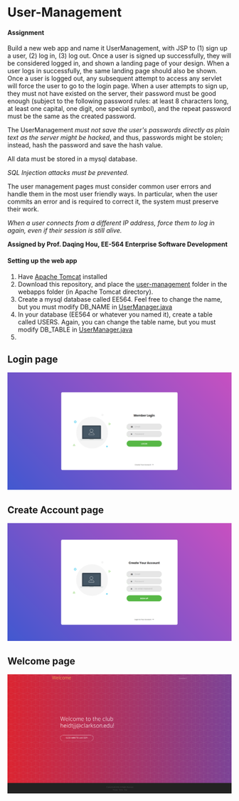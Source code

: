 # User-Management
<h4>Assignment</h4>
Build a new web app and name it UserManagement, with JSP to (1) sign up a user, (2) log in, (3) log out. Once a user is signed up successfully, they will be considered logged in, and shown a landing page of your design. When a user logs in successfully, the same landing page should also be shown. Once a user is logged out, any subsequent attempt to access any servlet will force the user to go to the login page. When a user attempts to sign up, they must not have existed on the server, their password must be good enough (subject to the following password rules: at least 8 characters long, at least one capital, one digit, one special symbol), and the repeat password must be the same as the created password. 

The UserManagement *must not save the user's passwords directly as plain text as the server might be hacked*, and thus, passwords might be stolen; instead, hash the password and save the hash value.

All data must be stored in a mysql database.

*SQL Injection attacks must be prevented.*

The user management pages must consider common user errors and handle them in the most user friendly ways. In particular, when the user commits an error and is required to correct it, the system must preserve their work.

*When a user connects from a different IP address, force them to log in again, even if their session is still alive.*

<strong>Assigned by Prof. Daqing Hou, EE-564 Enterprise Software Development</strong>


<h4>Setting up the web app</h4>
<ol type="1">
  <li>Have <a href="http://tomcat.apache.org/">Apache Tomcat</a> installed</li>
  <li>Download this repository, and place the <a href="user-management">user-management</a> folder in the webapps folder (in Apache Tomcat directory).</li>
  <li>Create a mysql database called EE564. Feel free to change the name, but you must modify DB_NAME in <a href="user-management/WEB-INF/classes/UserManager/UserManager.java">UserManager.java</a></li>
  <li>In your database (EE564 or whatever you named it), create a table called USERS. Again, you can change the table name, but you must modify DB_TABLE in <a href="user-management/WEB-INF/classes/UserManager/UserManager.java">UserManager.java</a> </li>
  <li></li>
</ol>  

<h2>Login page</h2>
<img src="AppPhotos/signin.png" alt="Login Page">

<h2>Create Account page</h2>
<img src="AppPhotos/signup.png" alt="Create Account Page">

<h2>Welcome page</h2>
<img src="AppPhotos/welcome.png" alt="Welcome Page">

